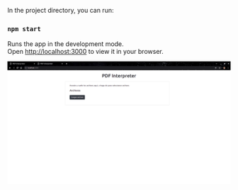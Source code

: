 In the project directory, you can run:

### `npm start`

Runs the app in the development mode.\
Open [http://localhost:3000](http://localhost:3000) to view it in your browser.

![alt text](https://github.com/joseampuero/pdfVisorFront/blob/DEV/public/pdf_interpreter.png?raw=true)